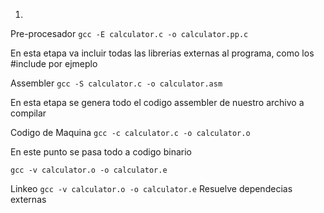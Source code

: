 1.
Pre-procesador
``` gcc -E calculator.c -o calculator.pp.c ```

En esta etapa va incluir todas las librerias externas al programa, como los #include por ejmeplo

Assembler
``` gcc -S calculator.c -o calculator.asm ```

En esta etapa se genera todo el codigo assembler de nuestro archivo a compilar

Codigo de Maquina
``` gcc -c calculator.c -o calculator.o ```

En este punto se pasa todo a codigo binario

``` gcc -v calculator.o -o calculator.e ```

Linkeo
``` gcc -v calculator.o -o calculator.e ```
Resuelve dependecias externas



